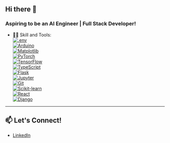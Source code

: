 ## Hi there 👋

### Aspiring to be an AI Engineer | Full Stack Developer! 

- 🧑‍💻 Skill and Tools:  
[![.env](https://skillicons.dev/icons?i=dotenv&theme=light)](https://github.com/motdotla/dotenv)  
[![Arduino](https://skillicons.dev/icons?i=arduino&theme=light)](https://www.arduino.cc/)  
[![Matplotlib](https://skillicons.dev/icons?i=matplotlib&theme=light)](https://matplotlib.org/)  
[![PyTorch](https://skillicons.dev/icons?i=pytorch&theme=light)](https://pytorch.org/)  
[![TensorFlow](https://skillicons.dev/icons?i=tensorflow&theme=light)](https://www.tensorflow.org/)  
[![TypeScript](https://skillicons.dev/icons?i=typescript&theme=light)](https://www.typescriptlang.org/)  
[![Flask](https://skillicons.dev/icons?i=flask&theme=light)](https://flask.palletsprojects.com/)  
[![Jupyter](https://skillicons.dev/icons?i=jupyter&theme=light)](https://jupyter.org/)  
[![Git](https://skillicons.dev/icons?i=git&theme=light)](https://git-scm.com/)  
[![Scikit-learn](https://skillicons.dev/icons?i=scikit-learn&theme=light)](https://scikit-learn.org/)  
[![React](https://skillicons.dev/icons?i=react&theme=light)](https://reactjs.org/)  
[![Django](https://skillicons.dev/icons?i=django&theme=light)](https://www.djangoproject.com/)  





---

## 📫 Let's Connect!
- [LinkedIn](https://linkedin.com/in/aarontayhanyen)



